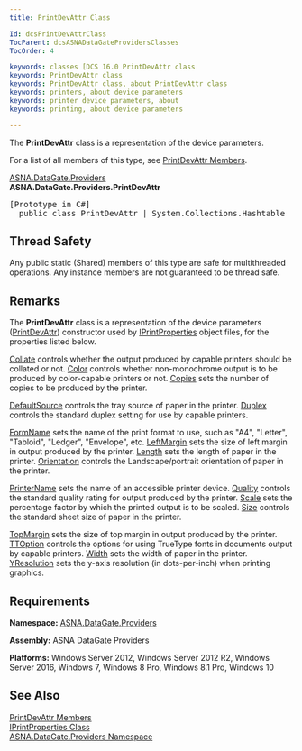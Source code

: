 ```yaml
---
title: PrintDevAttr Class

Id: dcsPrintDevAttrClass
TocParent: dcsASNADataGateProvidersClasses
TocOrder: 4

keywords: classes [DCS 16.0 PrintDevAttr class
keywords: PrintDevAttr class
keywords: PrintDevAttr class, about PrintDevAttr class
keywords: printers, about device parameters
keywords: printer device parameters, about
keywords: printing, about device parameters

---
```


The <span> **PrintDevAttr** </span> class is a representation of the device parameters. 

For a list of all members of this type, see [PrintDevAttr Members](print-dev-attr-members.html).

[ASNA.DataGate.Providers](datagate-providers-namespace.html) <br /> **ASNA.DataGate.Providers.<span>PrintDevAttr</span>** 
<pre class="prettyprint">[Prototype in C#]
  public class PrintDevAttr | System.Collections.Hashtable</pre>

## Thread Safety

Any public static (Shared) members of this type are safe for multithreaded operations. Any instance members are not guaranteed to be thread safe.
## Remarks

The **PrintDevAttr** class is a representation of the device parameters ([PrintDevAttr](print-dev-attr-class-print-dev-attr-constructor.html)) constructor used by [IPrintProperties](iprint-properties-class.html) object files, for the properties listed below.

[Collate](print-dev-attr-class-collate-property.html) controls whether the output produced by capable printers should be collated or not. [Color](print-dev-attr-class-color-property.html) controls whether non-monochrome output is to be produced by color-capable printers or not. [Copies](print-dev-attr-class-copies-property.html) sets the number of copies to be produced by the printer.

[DefaultSource](print-dev-attr-class-default-source-property.html) controls the tray source of paper in the printer. [ Duplex](print-dev-attr-class-duplex-property.html) controls the standard duplex setting for use by capable printers. 

[FormName](print-dev-attr-class-form-name-property.html) sets the name of the print format to use, such as "A4", "Letter", "Tabloid", "Ledger", "Envelope", etc. [LeftMargin](print-dev-attr-class-left-margin-property.html) sets the size of left margin in output produced by the printer. [ Length](print-dev-attr-class-length-property.html) sets the length of paper in the printer. [ Orientation](print-dev-attr-class-orientation-property.html) controls the Landscape/portrait orientation of paper in the printer.

[PrinterName](print-dev-attr-class-printer-name-property.html) sets the name of an accessible printer device. [ Quality](print-dev-attr-class-quality-property.html) controls the standard quality rating for output produced by the printer. [Scale](print-dev-attr-class-scale-property.html) sets the percentage factor by which the printed output is to be scaled. [ Size](print-dev-attr-class-size-property.html) controls the standard sheet size of paper in the printer.

[TopMargin](print-dev-attr-class-top-margin-property.html) sets the size of top margin in output produced by the printer. [ TTOption](print-dev-attr-classTTOption-property.html) controls the options for using TrueType fonts in documents output by capable printers. [ Width](print-dev-attr-class-width-property.html) sets the width of paper in the printer. [ YResolution](print-dev-attr-class-yresolution-property.html) sets the y-axis resolution (in dots-per-inch) when printing graphics. 
## Requirements

**Namespace:** [ ASNA.DataGate.Providers](datagate-providers-namespace.html) 

**Assembly:** ASNA DataGate Providers

**Platforms:** Windows Server 2012, Windows Server 2012 R2, Windows Server 2016, Windows 7, Windows 8 Pro, Windows 8.1 Pro, Windows 10
## See Also


[PrintDevAttr Members](print-dev-attr-members.html)
      <br />
[IPrintProperties Class](iprint-properties-class.html)
      <br />
[ASNA.DataGate.Providers Namespace](datagate-providers-namespace.html)


